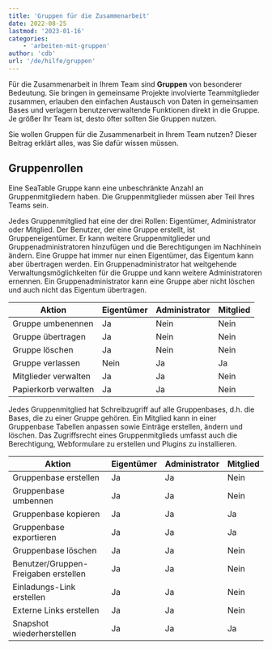 ```yaml
---
title: 'Gruppen für die Zusammenarbeit'
date: 2022-08-25
lastmod: '2023-01-16'
categories:
    - 'arbeiten-mit-gruppen'
author: 'cdb'
url: '/de/hilfe/gruppen'
---
```


Für die Zusammenarbeit in Ihrem Team sind **Gruppen** von besonderer Bedeutung. Sie bringen in gemeinsame Projekte involvierte Teammitglieder zusammen, erlauben den einfachen Austausch von Daten in gemeinsamen Bases und verlagern benutzerverwaltende Funktionen direkt in die Gruppe. Je größer Ihr Team ist, desto öfter sollten Sie Gruppen nutzen.

Sie wollen Gruppen für die Zusammenarbeit in Ihrem Team nutzen? Dieser Beitrag erklärt alles, was Sie dafür wissen müssen.

## Gruppenrollen

Eine SeaTable Gruppe kann eine unbeschränkte Anzahl an Gruppenmitgliedern haben. Die Gruppenmitglieder müssen aber Teil Ihres Teams sein.

Jedes Gruppenmitglied hat eine der drei Rollen: Eigentümer, Administrator oder Mitglied. Der Benutzer, der eine Gruppe erstellt, ist Gruppeneigentümer. Er kann weitere Gruppenmitglieder und Gruppenadministratoren hinzufügen und die Berechtigungen im Nachhinein ändern. Eine Gruppe hat immer nur einen Eigentümer, das Eigentum kann aber übertragen werden. Ein Gruppenadministrator hat weitgehende Verwaltungsmöglichkeiten für die Gruppe und kann weitere Administratoren ernennen. Ein Gruppenadministrator kann eine Gruppe aber nicht löschen und auch nicht das Eigentum übertragen.

| Aktion               | Eigentümer | Administrator | Mitglied |
| -------------------- | ---------- | ------------- | -------- |
| Gruppe umbenennen    | Ja         | Nein          | Nein     |
| Gruppe übertragen    | Ja         | Nein          | Nein     |
| Gruppe löschen       | Ja         | Nein          | Nein     |
| Gruppe verlassen     | Nein       | Ja            | Ja       |
| Mitglieder verwalten | Ja         | Ja            | Nein     |
| Papierkorb verwalten | Ja         | Ja            | Nein     |

Jedes Gruppenmitglied hat Schreibzugriff auf alle Gruppenbases, d.h. die Bases, die zu einer Gruppe gehören. Ein Mitglied kann in einer Gruppenbase Tabellen anpassen sowie Einträge erstellen, ändern und löschen. Das Zugriffsrecht eines Gruppenmitglieds umfasst auch die Berechtigung, Webformulare zu erstellen und Plugins zu installieren.

| Aktion                               | Eigentümer | Administrator | Mitglied |
| ------------------------------------ | ---------- | ------------- | -------- |
| Gruppenbase erstellen                | Ja         | Ja            | Nein     |
| Gruppenbase umbennen                 | Ja         | Ja            | Nein     |
| Gruppenbase kopieren                 | Ja         | Ja            | Ja       |
| Gruppenbase exportieren              | Ja         | Ja            | Ja       |
| Gruppenbase löschen                  | Ja         | Ja            | Nein     |
| Benutzer/Gruppen-Freigaben erstellen | Ja         | Ja            | Nein     |
| Einladungs-Link erstellen            | Ja         | Ja            | Nein     |
| Externe Links erstellen              | Ja         | Ja            | Nein     |
| Snapshot wiederherstellen            | Ja         | Ja            | Ja       |
